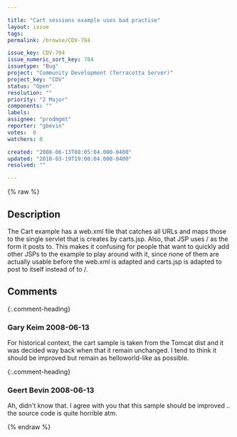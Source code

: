 ```yaml
---

title: "Cart sessions example uses bad practise"
layout: issue
tags: 
permalink: /browse/CDV-784

issue_key: CDV-784
issue_numeric_sort_key: 784
issuetype: "Bug"
project: "Community Development (Terracotta Server)"
project_key: "CDV"
status: "Open"
resolution: ""
priority: "2 Major"
components: ""
labels: 
assignee: "prodmgmt"
reporter: "gbevin"
votes:  0
watchers: 0

created: "2008-06-13T08:05:04.000-0400"
updated: "2010-03-19T19:00:04.000-0400"
resolved: ""

---
```




{% raw %}



## Description

<div markdown="1" class="description">

The Cart example has a web.xml file that catches all URLs and maps those to the single servlet that is creates by carts.jsp. Also, that JSP uses / as the form it posts to. This makes it confusing for people that want to quickly add other JSPs to the example to play around with it, since none of them are actually usable before the web.xml is adapted and carts.jsp is adapted to post to itself instead of to /.

</div>

## Comments


{:.comment-heading}
### **Gary Keim** <span class="date">2008-06-13</span>

<div markdown="1" class="comment">

For historical context, the cart sample is taken from the Tomcat dist and it was decided way back when that it remain unchanged.  I tend to think it should be improved but remain as helloworld-like as possible.


</div>


{:.comment-heading}
### **Geert Bevin** <span class="date">2008-06-13</span>

<div markdown="1" class="comment">

Ah, didn't know that. I agree with you that this sample should be improved .. the source code is quite horrible atm.

</div>



{% endraw %}
